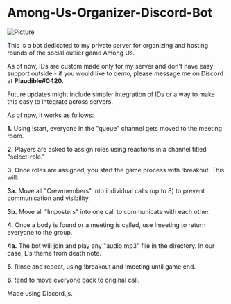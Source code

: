 # Among-Us-Organizer-Discord-Bot
![Picture](https://i.imgur.com/hyOY9VN.png)

This is a bot dedicated to my private server for organizing and hosting rounds of the social outlier game Among Us.

As of now, IDs are custom made only for my server and don't have easy support outside - if you would like to demo,
please message me on Discord at **Plaudible#0420**. 

Future updates might include simpler integration of IDs or a way to make this easy to integrate across servers.

As of now, it works as follows:

**1.** Using !start, everyone in the "queue" channel gets moved to the meeting room.

**2.** Players are asked to assign roles using reactions in a channel titled "select-role."

**3.** Once roles are assigned, you start the game process with !breakout. This will:

   **3a.** Move all "Crewmembers" into individual calls (up to 8) to prevent communication and visibility.
    
   **3b.** Move all "Imposters" into one call to communicate with each other.
    
**4.** Once a body is found or a meeting is called, use !meeting to return everyone to the group.

   **4a.** The bot will join and play any "audio.mp3" file in the directory. In our case, L's theme from death note.
    
**5.** Rinse and repeat, using !breakout and !meeting until game end.

**6.** !end to move everyone back to original call.

Made using Discord.js.
